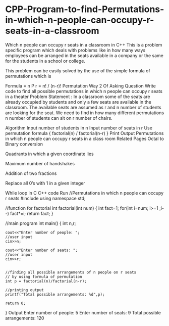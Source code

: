 # CPP-Program-to-find-Permutations-in-which-n-people-can-occupy-r-seats-in-a-classroom

Which n people can occupy r seats in a classroom in C++
This is a problem specific program which deals with problems like in how many ways employees can be arranged in the seats available in a company or the same for the students in a school or college.

This problem can be easily solved by the use of the simple formula of permutations which is

Formula  =  n P r  =  n! / (n-r)!
Permutation
Way 2 Of Asking Question
Write code to find all possible permutations in which n people can occupy r seats in a theater
Problem Statement :
In a classroom some of the seats are already occupied by students and only a few seats are available in the classroom. The available seats are assumed as r and n number of students are looking for the seat. We need to find in how many different permutations n number of students can sit on r number of chairs.

Algorithm
Input number of students in n
Input number of seats in r
Use permutation formula { factorial(n) / factorial(n-r) }
Print Output
Permutations in which n people can occupy r seats in a class room
Related Pages
Octal to Binary conversion

Quadrants in which a given coordinate lies
 
Maximum number of handshakes

Addition of two fractions

Replace all 0’s with 1 in a given integer

While loop in C
C++ code
Run
//Permutations in which n people can occupy r seats
#include<iostream>
using namespace std;
    
//function for factorial
int factorial(int num)
{
    int fact=1;
    for(int i=num; i>=1 ;i--)
        fact*=i;
    return fact;
}
    
//main program
int main()
{
    int n,r;
    
    cout<<"Enter number of people: ";
    //user input
    cin>>n;
    
    cout<<"Enter number of seats: ";
    //user input
    cin>>r;
        
        
    //finding all possible arrangements of n people on r seats
    // by using formula of permutation
    int p = factorial(n)/factorial(n-r);

    //printing output
    printf("Total possible arrangements: %d",p);

    return 0;
}
Output
Enter number of people: 5
Enter number of seats: 9
Total possible arrangements: 120
